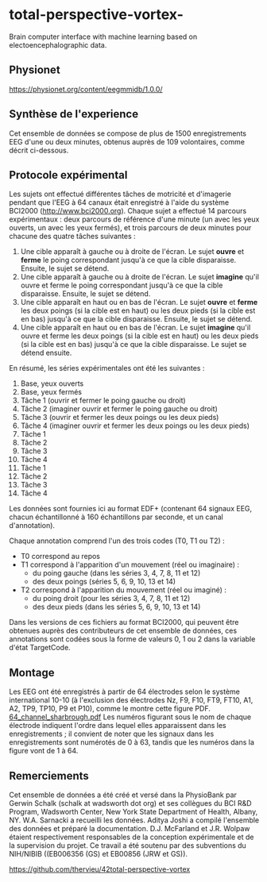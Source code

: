 # total-perspective-vortex-
Brain computer interface with machine learning based on electoencephalographic data.

## Physionet
https://physionet.org/content/eegmmidb/1.0.0/

## Synthèse de l'experience

Cet ensemble de données se compose de plus de 1500 enregistrements EEG d'une ou deux minutes, obtenus auprès de 109 volontaires, comme décrit ci-dessous.

## Protocole expérimental
Les sujets ont effectué différentes tâches de motricité et d'imagerie pendant que l'EEG à 64 canaux était enregistré à l'aide du système BCI2000 (http://www.bci2000.org). Chaque sujet a effectué 14 parcours expérimentaux : deux parcours de référence d'une minute (un avec les yeux ouverts, un avec les yeux fermés), et trois parcours de deux minutes pour chacune des quatre tâches suivantes :

1. Une cible apparaît à gauche ou à droite de l'écran. Le sujet **ouvre** et **ferme** le poing correspondant jusqu'à ce que la cible disparaisse. Ensuite, le sujet se détend.
2. Une cible apparaît à gauche ou à droite de l'écran. Le sujet **imagine** qu'il ouvre et ferme le poing correspondant jusqu'à ce que la cible disparaisse. Ensuite, le sujet se détend.
3. Une cible apparaît en haut ou en bas de l'écran. Le sujet **ouvre** et **ferme** les deux poings (si la cible est en haut) ou les deux pieds (si la cible est en bas) jusqu'à ce que la cible disparaisse. Ensuite, le sujet se détend.
4. Une cible apparaît en haut ou en bas de l'écran. Le sujet **imagine** qu'il ouvre et ferme les deux poings (si la cible est en haut) ou les deux pieds (si la cible est en bas) jusqu'à ce que la cible disparaisse. Le sujet se détend ensuite.

En résumé, les séries expérimentales ont été les suivantes :

1. Base, yeux ouverts
2. Base, yeux fermés
3. Tâche 1 (ouvrir et fermer le poing gauche ou droit)
4. Tâche 2 (imaginer ouvrir et fermer le poing gauche ou droit)
5. Tâche 3 (ouvrir et fermer les deux poings ou les deux pieds)
6. Tâche 4 (imaginer ouvrir et fermer les deux poings ou les deux pieds)
7. Tâche 1
8. Tâche 2
9. Tâche 3
10. Tâche 4
11. Tâche 1
12. Tâche 2
13. Tâche 3
14. Tâche 4

Les données sont fournies ici au format EDF+ (contenant 64 signaux EEG, chacun échantillonné à 160 échantillons par seconde, et un canal d'annotation).

Chaque annotation comprend l'un des trois codes (T0, T1 ou T2) :
- T0 correspond au repos
- T1 correspond à l'apparition d'un mouvement (réel ou imaginaire) :
    - du poing gauche (dans les séries 3, 4, 7, 8, 11 et 12)
    - des deux poings (séries 5, 6, 9, 10, 13 et 14)
- T2 correspond à l'apparition du mouvement (réel ou imaginé) :
    - du poing droit (pour les séries 3, 4, 7, 8, 11 et 12)
    - des deux pieds (dans les séries 5, 6, 9, 10, 13 et 14)

Dans les versions de ces fichiers au format BCI2000, qui peuvent être obtenues auprès des contributeurs de cet ensemble de données, ces annotations sont codées sous la forme de valeurs 0, 1 ou 2 dans la variable d'état TargetCode.

## Montage
Les EEG ont été enregistrés à partir de 64 électrodes selon le système international 10-10 (à l'exclusion des électrodes Nz, F9, F10, FT9, FT10, A1, A2, TP9, TP10, P9 et P10), comme le montre cette figure PDF. 
[64_channel_sharbrough.pdf](https://github.com/sirius911/total-perspective-vortex-/files/11384192/64_channel_sharbrough.pdf)
Les numéros figurant sous le nom de chaque électrode indiquent l'ordre dans lequel elles apparaissent dans les enregistrements ; il convient de noter que les signaux dans les enregistrements sont numérotés de 0 à 63, tandis que les numéros dans la figure vont de 1 à 64.

## Remerciements
Cet ensemble de données a été créé et versé dans la PhysioBank par Gerwin Schalk (schalk at wadsworth dot org) et ses collègues du BCI R&D Program, Wadsworth Center, New York State Department of Health, Albany, NY. W.A. Sarnacki a recueilli les données. Aditya Joshi a compilé l'ensemble des données et préparé la documentation. D.J. McFarland et J.R. Wolpaw étaient respectivement responsables de la conception expérimentale et de la supervision du projet. Ce travail a été soutenu par des subventions du NIH/NIBIB ((EB006356 (GS) et EB00856 (JRW et GS)).

https://github.com/thervieu/42total-perspective-vortex

